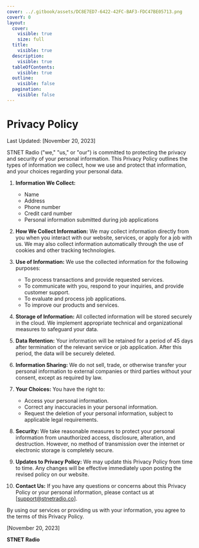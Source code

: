 ```yaml
---
cover: ../.gitbook/assets/DC8E7ED7-6422-42FC-BAF3-FDC47BE05713.png
coverY: 0
layout:
  cover:
    visible: true
    size: full
  title:
    visible: true
  description:
    visible: true
  tableOfContents:
    visible: true
  outline:
    visible: false
  pagination:
    visible: false
---
```


# Privacy Policy

Last Updated: [November 20, 2023]

STNET Radio ("we," "us," or "our") is committed to protecting the privacy and security of your personal information. This Privacy Policy outlines the types of information we collect, how we use and protect that information, and your choices regarding your personal data.

1. **Information We Collect:**
   - Name
   - Address
   - Phone number
   - Credit card number
   - Personal information submitted during job applications

2. **How We Collect Information:**
   We may collect information directly from you when you interact with our website, services, or apply for a job with us. We may also collect information automatically through the use of cookies and other tracking technologies.

3. **Use of Information:**
   We use the collected information for the following purposes:
   - To process transactions and provide requested services.
   - To communicate with you, respond to your inquiries, and provide customer support.
   - To evaluate and process job applications.
   - To improve our products and services.

4. **Storage of Information:**
   All collected information will be stored securely in the cloud. We implement appropriate technical and organizational measures to safeguard your data.

5. **Data Retention:**
   Your information will be retained for a period of 45 days after termination of the relevant service or job application. After this period, the data will be securely deleted.

6. **Information Sharing:**
   We do not sell, trade, or otherwise transfer your personal information to external companies or third parties without your consent, except as required by law.

7. **Your Choices:**
   You have the right to:
   - Access your personal information.
   - Correct any inaccuracies in your personal information.
   - Request the deletion of your personal information, subject to applicable legal requirements.

8. **Security:**
   We take reasonable measures to protect your personal information from unauthorized access, disclosure, alteration, and destruction. However, no method of transmission over the internet or electronic storage is completely secure.

9. **Updates to Privacy Policy:**
   We may update this Privacy Policy from time to time. Any changes will be effective immediately upon posting the revised policy on our website.

10. **Contact Us:**
   If you have any questions or concerns about this Privacy Policy or your personal information, please contact us at [support@stnetradio.co].

By using our services or providing us with your information, you agree to the terms of this Privacy Policy.

[November 20, 2023]

**STNET Radio**
